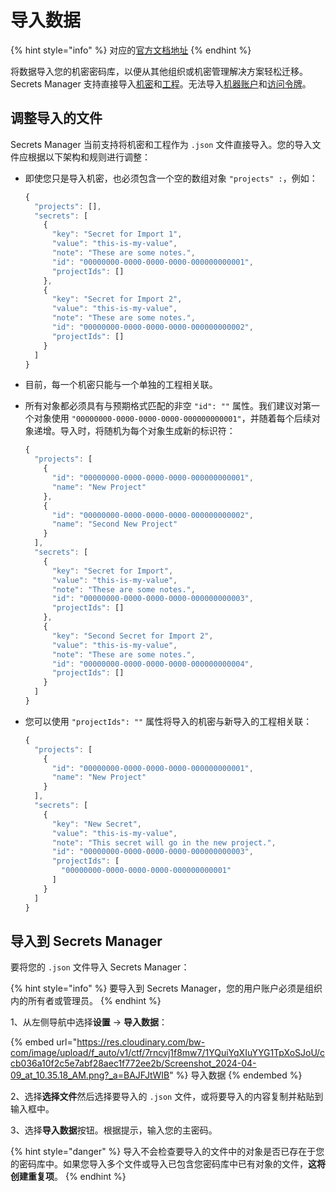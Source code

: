 # 导入数据

{% hint style="info" %}
对应的[官方文档地址](https://bitwarden.com/help/import-secrets-data/)
{% endhint %}

将数据导入您的机密密码库，以便从其他组织或机密管理解决方案轻松迁移。Secrets Manager 支持直接导入[机密](../your-secrets/secrets.md)和[工程](../your-secrets/projects.md)。无法导入[机器账户](../your-secrets/machine-accounts.md)和[访问令牌](../your-secrets/access-tokens.md)。

## 调整导入的文件 <a href="#condition-an-import-file" id="condition-an-import-file"></a>

Secrets Manager 当前支持将机密和工程作为 `.json` 文件直接导入。您的导入文件应根据以下架构和规则进行调整：

*   即使您只是导入机密，也必须包含一个空的数组对象 `"projects" :`，例如：

    ```javascript
    {
      "projects": [],
      "secrets": [
        {
          "key": "Secret for Import 1",
          "value": "this-is-my-value",
          "note": "These are some notes.",
          "id": "00000000-0000-0000-0000-000000000001",
          "projectIds": []
        },
        {
          "key": "Secret for Import 2",
          "value": "this-is-my-value",
          "note": "These are some notes.",
          "id": "00000000-0000-0000-0000-000000000002",
          "projectIds": []
        }
      ]
    }
    ```
* 目前，每一个机密只能与一个单独的工程相关联。
*   所有对象都必须具有与预期格式匹配的非空 `"id": ""` 属性。我们建议对第一个对象使用 `"00000000-0000-0000-0000-000000000001"`，并随着每个后续对象递增。导入时，将随机为每个对象生成新的标识符：

    ```javascript
    {
      "projects": [
        {
          "id": "00000000-0000-0000-0000-000000000001",
          "name": "New Project"
        },
        {
          "id": "00000000-0000-0000-0000-000000000002",
          "name": "Second New Project"
        }
      ],
      "secrets": [
        {
          "key": "Secret for Import",
          "value": "this-is-my-value",
          "note": "These are some notes.",
          "id": "00000000-0000-0000-0000-000000000003",
          "projectIds": []
        },
        {
          "key": "Second Secret for Import 2",
          "value": "this-is-my-value",
          "note": "These are some notes.",
          "id": "00000000-0000-0000-0000-000000000004",
          "projectIds": []
        }
      ]
    }
    ```
*   您可以使用 `"projectIds": ""` 属性将导入的机密与新导入的工程相关联：

    ```javascript
    {
      "projects": [
        {
          "id": "00000000-0000-0000-0000-000000000001",
          "name": "New Project"
        }
      ],
      "secrets": [
        {
          "key": "New Secret",
          "value": "this-is-my-value",
          "note": "This secret will go in the new project.",
          "id": "00000000-0000-0000-0000-000000000003",
          "projectIds": [
            "00000000-0000-0000-0000-000000000001"
          ]
        }
      ]
    } 
    ```

## 导入到 Secrets Manager <a href="#import-to-secrets-manager" id="import-to-secrets-manager"></a>

要将您的 `.json` 文件导入 Secrets Manager：

{% hint style="info" %}
要导入到 Secrets Manager，您的用户账户必须是组织内的所有者或管理员。
{% endhint %}

1、从左侧导航中选择**设置** → **导入数据**：

{% embed url="https://res.cloudinary.com/bw-com/image/upload/f_auto/v1/ctf/7rncvj1f8mw7/1YQuiYqXIuYYG1TpXoSJoU/ccb036a10f2c5e7abf28aec1f772ee2b/Screenshot_2024-04-09_at_10.35.18_AM.png?_a=BAJFJtWIB" %}
导入数据
{% endembed %}

2、选择**选择文件**然后选择要导入的 `.json` 文件，或将要导入的内容复制并粘贴到输入框中。

3、选择**导入数据**按钮。根据提示，输入您的主密码。

{% hint style="danger" %}
导入不会检查要导入的文件中的对象是否已存在于您的密码库中。如果您导入多个文件或导入已包含您密码库中已有对象的文件，**这将创建重复项**。
{% endhint %}
